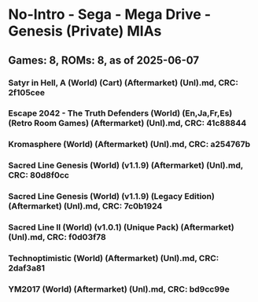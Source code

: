 # No-Intro - Sega - Mega Drive - Genesis (Private) MIAs
## Games: 8, ROMs: 8, as of 2025-06-07

### Satyr in Hell, A (World) (Cart) (Aftermarket) (Unl).md, CRC: 2f105cee
### Escape 2042 - The Truth Defenders (World) (En,Ja,Fr,Es) (Retro Room Games) (Aftermarket) (Unl).md, CRC: 41c88844
### Kromasphere (World) (Aftermarket) (Unl).md, CRC: a254767b
### Sacred Line Genesis (World) (v1.1.9) (Aftermarket) (Unl).md, CRC: 80d8f0cc
### Sacred Line Genesis (World) (v1.1.9) (Legacy Edition) (Aftermarket) (Unl).md, CRC: 7c0b1924
### Sacred Line II (World) (v1.0.1) (Unique Pack) (Aftermarket) (Unl).md, CRC: f0d03f78
### Technoptimistic (World) (Aftermarket) (Unl).md, CRC: 2daf3a81
### YM2017 (World) (Aftermarket) (Unl).md, CRC: bd9cc99e
